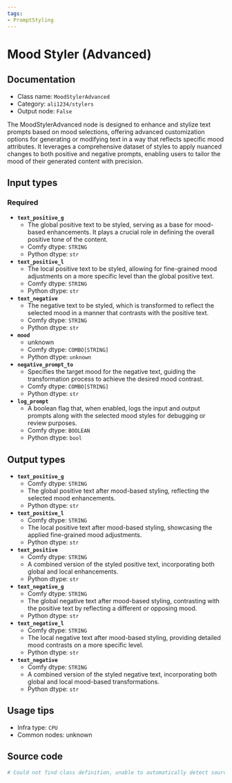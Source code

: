 ```yaml
---
tags:
- PromptStyling
---
```


# Mood Styler (Advanced)
## Documentation
- Class name: `MoodStylerAdvanced`
- Category: `ali1234/stylers`
- Output node: `False`

The MoodStylerAdvanced node is designed to enhance and stylize text prompts based on mood selections, offering advanced customization options for generating or modifying text in a way that reflects specific mood attributes. It leverages a comprehensive dataset of styles to apply nuanced changes to both positive and negative prompts, enabling users to tailor the mood of their generated content with precision.
## Input types
### Required
- **`text_positive_g`**
    - The global positive text to be styled, serving as a base for mood-based enhancements. It plays a crucial role in defining the overall positive tone of the content.
    - Comfy dtype: `STRING`
    - Python dtype: `str`
- **`text_positive_l`**
    - The local positive text to be styled, allowing for fine-grained mood adjustments on a more specific level than the global positive text.
    - Comfy dtype: `STRING`
    - Python dtype: `str`
- **`text_negative`**
    - The negative text to be styled, which is transformed to reflect the selected mood in a manner that contrasts with the positive text.
    - Comfy dtype: `STRING`
    - Python dtype: `str`
- **`mood`**
    - unknown
    - Comfy dtype: `COMBO[STRING]`
    - Python dtype: `unknown`
- **`negative_prompt_to`**
    - Specifies the target mood for the negative text, guiding the transformation process to achieve the desired mood contrast.
    - Comfy dtype: `COMBO[STRING]`
    - Python dtype: `str`
- **`log_prompt`**
    - A boolean flag that, when enabled, logs the input and output prompts along with the selected mood styles for debugging or review purposes.
    - Comfy dtype: `BOOLEAN`
    - Python dtype: `bool`
## Output types
- **`text_positive_g`**
    - Comfy dtype: `STRING`
    - The global positive text after mood-based styling, reflecting the selected mood enhancements.
    - Python dtype: `str`
- **`text_positive_l`**
    - Comfy dtype: `STRING`
    - The local positive text after mood-based styling, showcasing the applied fine-grained mood adjustments.
    - Python dtype: `str`
- **`text_positive`**
    - Comfy dtype: `STRING`
    - A combined version of the styled positive text, incorporating both global and local enhancements.
    - Python dtype: `str`
- **`text_negative_g`**
    - Comfy dtype: `STRING`
    - The global negative text after mood-based styling, contrasting with the positive text by reflecting a different or opposing mood.
    - Python dtype: `str`
- **`text_negative_l`**
    - Comfy dtype: `STRING`
    - The local negative text after mood-based styling, providing detailed mood contrasts on a more specific level.
    - Python dtype: `str`
- **`text_negative`**
    - Comfy dtype: `STRING`
    - A combined version of the styled negative text, incorporating both global and local mood-based transformations.
    - Python dtype: `str`
## Usage tips
- Infra type: `CPU`
- Common nodes: unknown


## Source code
```python
# Could not find class definition, unable to automatically detect source code
```
